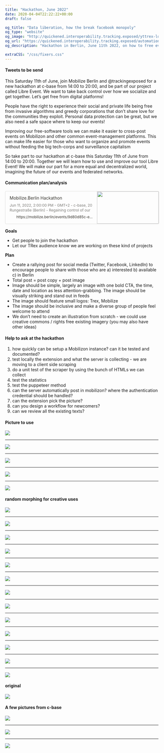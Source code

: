 ```yaml
---
title: "Hackathon, June 2022"
date: 2020-04-04T22:22:22+00:00
draft: false

og_title: "Data liberation, how the break facebook monopoly"
og_type: "website"
og_image: "http://quickened.interoperability.tracking.exposed/yttrex-logo.jpg"
og_url: "https://quickened.interoperability.tracking.exposed/automation"
og_description: "Hackathon in Berlin, June 11th 2022, on how to free events from the walled garden of Facebook"

extraCSS: "/css/fixers.css"
---
```


#### Tweets to be send

This Saturday 11th of June, join Mobilize Berlin and @trackingexposed for a new hackathon at c-base from 14:00 to 20:00, and be part of our project called Libre Event. We want to take back control over how we socialize and get together. Let’s get free from digital platforms!

People have the right to experience their social and private life being free from invasive algorithms and greedy corporations that don’t share love for the communities they exploit. Personal data protection can be great, but we also need a safe space where to keep our events!

Improving our free-software tools we can make it easier to cross-post events on Mobilizon and other common event-management platforms. This can make life easier for those who want to organize and promote events without feeding the big tech-corps and surveillance capitalism

So take part to our hackathon at c-base this Saturday 11th of June from 14:00 to 20:00. Together we will learn how to use and improve our tool Libre Event! We will make our part for a more equal and decentralized world, imagining the future of our events and federated networks.

#### Communication plan/analysis

<div data-block-id="141c1bb3-ef1c-4d49-a23f-592bc85891a4" class="notion-selectable notion-bookmark-block" style="width: 100%; max-width: 1733px; margin-top: 4px; margin-bottom: 4px;">
    <div contenteditable="false" data-content-editable-void="true">
        <div style="display: flex;">
            <a rel="noopener noreferrer" style="display: block; color: inherit; text-decoration: none; flex-grow: 1; min-width: 0px;" href="https://mobilize.berlin/events/9d80d85c-e198-4611-8e6d-edffe219db78">
                <div class="notion-focusable" role="button" tabindex="0" style="user-select: none; transition: background 20ms ease-in 0s; cursor: pointer; width: 100%; display: flex; flex-wrap: wrap-reverse; align-items: stretch; text-align: left; overflow: hidden; border: 1px solid rgba(55, 53, 47, 0.16); border-radius: 3px; position: relative; color: inherit; fill: inherit;">
                    <div style="flex: 4 1 180px; padding: 12px 14px 14px; overflow: hidden; text-align: left;">
                        <div style="font-size: 14px; line-height: 20px; color: rgb(55, 53, 47); white-space: nowrap; overflow: hidden; text-overflow: ellipsis; min-height: 24px; margin-bottom: 2px;">Mobilize.Berlin Hackathon</div>
                        <div style="font-size: 12px; line-height: 16px; color: rgba(55, 53, 47, 0.65); height: 32px; overflow: hidden;">Jun 11, 2022, 2:00:00 PM - GMT+2 - c-base, 20 Rungestraße (Berlin) - Regaining control of our events with Mobilize.Berlin Who are we? We are a small but dedicated group of Berlin-based hackers &amp; Free Software advocates, artists, journalists, creators, and so on. We...</div>
                        <div style="display: flex; margin-top: 6px;"><img src="/image/https%3A%2F%2Fmobilize.berlin%2Fimg%2Ficons%2Ffavicon-16x16.png?table=block&amp;id=141c1bb3-ef1c-4d49-a23f-592bc85891a4&amp;spaceId=263c149f-0f75-47d8-9726-fa1c3ebcfc7a&amp;userId=9cbd8d87-b1f8-429c-8d76-30d55fa3e8f6&amp;cache=v2" style="width: 16px; height: 16px; min-width: 16px; margin-right: 6px;">
                            <div style="font-size: 12px; line-height: 16px; color: rgb(55, 53, 47); white-space: nowrap; overflow: hidden; text-overflow: ellipsis;">https://mobilize.berlin/events/9d80d85c-e198-4611-8e6d-edffe219db78</div>
                        </div>
                    </div>
                    <div style="flex: 1 1 180px; display: block; position: relative;">
                        <div style="position: absolute; inset: 0px;">
                            <div style="width: 100%; height: 100%;"><img src="/images/hckt-06-22/original-invite-mobe.png" style="display: block; object-fit: cover; border-radius: 1px; width: 100%; height: 100%;"></div>
                        </div>
                    </div>
                </div>
            </a>
        </div>
    </div>
</div>

**Goals**

* Get people to join the hackathon
* Let our TRex audience know we are working on these kind of projects

**Plan**

* Create a rallying post for social media (Twitter, Facebook, LinkedIn) to encourage people to share with those who are a) interested b) available c) in Berlin
* Total post = post copy + post image
* Image should be simple, largely an image with one bold CTA, the time, date and location as less attention-grabbing. The image should be visually striking and stand out in feeds
* The image should feature small logos: Trex, Mobilize
* The image should be inclusive and make a diverse group of people feel welcome to attend
* We don’t need to create an illustration from scratch - we could use creative commons / rights free existing imagery (you may also have other ideas)

#### Help to ask at the hackathon

1. how quickly can be setup a Mobilizon instance? can it be tested and documented?
2. test locally the extension and what the server is collecting - we are moving to a client side scraping
3. do a unit test of the scraper by using the bunch of HTMLs we can collect
4. test the statistics
5. test the puppeteer method
6. can the server automatically post in mobilizon? where the authentication credential should be handled?
7. can the extension pick the picture?
8. can you design a workflow for newcomers?
9. can we review all the existing texts?



#### Picture to use

<img src="/images/hckt-06-22/join our party-1.png" />

---

<img src="/images/hckt-06-22/join our party-2.png" />

---

<img src="/images/hckt-06-22/join our party-3.png" />

---

<img src="/images/hckt-06-22/join the hackathon-1.png" />

---

<img src="/images/hckt-06-22/join the hackathon-2.png" />



#### random morphing for creative uses

<img src="/images/logos/dream_4x8aih2ohr5.jpg" />

---

<img src="/images/logos/dream_7i1i9oacvbn.jpg" />

---

<img src="/images/logos/dream_9pyvh3c0bps.jpg" />

---

<img src="/images/logos/dream_ch60ylowucy.jpg" />

---

<img src="/images/logos/dream_ddtzfmbftv7.jpg" />

---

<img src="/images/logos/dream_fcfdz21utla.jpg" />

---

<img src="/images/logos/dream_jc675ixoidx.jpg" />

---

<img src="/images/logos/dream_jgeueqael8p.jpg" />

---

<img src="/images/logos/dream_nol5shbnyap.jpg" />

---

<img src="/images/logos/dream_oz5qpzevrtt.jpg" />

---

<img src="/images/logos/dream_pi7m87457pu.jpg" />

---

<img src="/images/logos/dream_um3bvqog2g8.jpg" />

---

<img src="/images/logos/dream_wxbf79wbh5a.jpg" />


#### original

<img src="/images/logos/librevents-outline.jpg" />


#### A few pictures from c-base


<img src="/images/mobilize-berlin/cbase1.jpg" />

---

<img src="/images/mobilize-berlin/cbase2.jpg" />

---

<img src="/images/mobilize-berlin/cbase3.jpg" />
